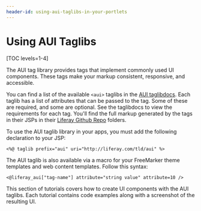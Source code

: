 ```yaml
---
header-id: using-aui-taglibs-in-your-portlets
---
```


# Using AUI Taglibs

[TOC levels=1-4]

The AUI tag library provides tags that implement commonly used UI components. 
These tags make your markup consistent, responsive, and accessible. 

You can find a list of the available `<aui>` taglibs in the 
[AUI taglibdocs](https://docs.liferay.com/portal/7.1-latest/taglibs/util-taglib/aui/tld-summary.html). 
Each taglib has a list of attributes that can be passed to the tag. Some of 
these are required, and some are optional. See the taglibdocs to view the 
requirements for each tag. You'll find the full markup generated by the tags in 
their JSPs in their 
[Liferay Github Repo](https://github.com/liferay/liferay-portal/tree/7.1.x/portal-web/docroot/html/taglib/aui) 
folders.

To use the AUI taglib library in your apps, you must add the following 
declaration to your JSP:

    <%@ taglib prefix="aui" uri="http://liferay.com/tld/aui" %>

The AUI taglib is also available via a macro for your FreeMarker theme templates 
and web content templates. Follow this syntax:

    <@liferay_aui["tag-name"] attribute="string value" attribute=10 />

This section of tutorials covers how to create UI components with the AUI 
taglibs. Each tutorial contains code examples along with a screenshot of the 
resulting UI. 
